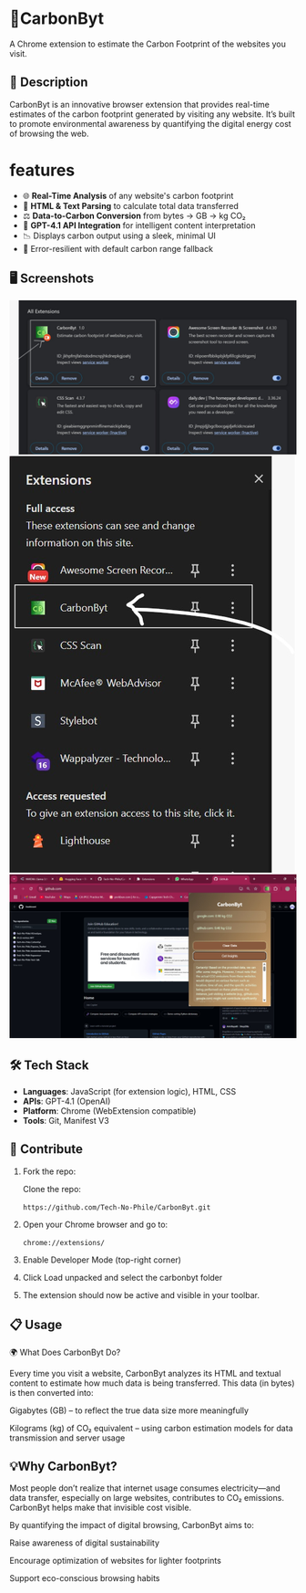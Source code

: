 # 🌱CarbonByt

A Chrome extension to estimate the Carbon Footprint of the websites you visit.

## 📘 Description
  
 CarbonByt is an innovative browser extension that provides real-time estimates of the carbon footprint generated by visiting any website. It’s built to promote environmental awareness by quantifying the digital energy cost of browsing the web.


# features

- 🌐 **Real-Time Analysis** of any website's carbon footprint
- 🔎 **HTML & Text Parsing** to calculate total data transferred
- ⚖️ **Data-to-Carbon Conversion** from bytes → GB → kg CO₂
- 🤖 **GPT-4.1 API Integration** for intelligent content interpretation
- 📉 Displays carbon output using a sleek, minimal UI
- 🌈 Error-resilient with default carbon range fallback

## 🖥️ Screenshots
<img src="https://github.com/Tech-No-Phile/CarbonByt/blob/main/Resources/1.jpeg">

<img src="https://github.com/Tech-No-Phile/CarbonByt/blob/main/Resources/2.jpeg">

<img src="https://github.com/Tech-No-Phile/CarbonByt/blob/main/Resources/3.jpeg">

## 🛠️ Tech Stack

- **Languages**: JavaScript (for extension logic), HTML, CSS
- **APIs**: GPT-4.1 (OpenAI)
- **Platform**: Chrome (WebExtension compatible)
- **Tools**: Git, Manifest V3

## 🔧 Contribute

1. Fork the repo:

    Clone the repo:

     ```https://github.com/Tech-No-Phile/CarbonByt.git```


2. Open your Chrome browser and go to:

    ```chrome://extensions/```

3. Enable Developer Mode (top-right corner)

4. Click Load unpacked and select the carbonbyt folder

5. The extension should now be active and visible in your toolbar.


## 📋 Usage
🌍 What Does CarbonByt Do?
 
Every time you visit a website, CarbonByt analyzes its HTML and textual content to estimate how much data is being transferred. This data (in bytes) is then converted into:

Gigabytes (GB) – to reflect the true data size more meaningfully

Kilograms (kg) of CO₂ equivalent – using carbon estimation models for data transmission and server usage
## 💡Why CarbonByt?

Most people don’t realize that internet usage consumes electricity—and data transfer, especially on large websites, contributes to CO₂ emissions. CarbonByt helps make that invisible cost visible.

By quantifying the impact of digital browsing, CarbonByt aims to:

Raise awareness of digital sustainability

Encourage optimization of websites for lighter footprints

Support eco-conscious browsing habits
